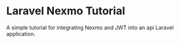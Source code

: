 # Laravel Nexmo Tutorial
A simple tutorial for integrating Nexmo and JWT into an api Laravel application.

